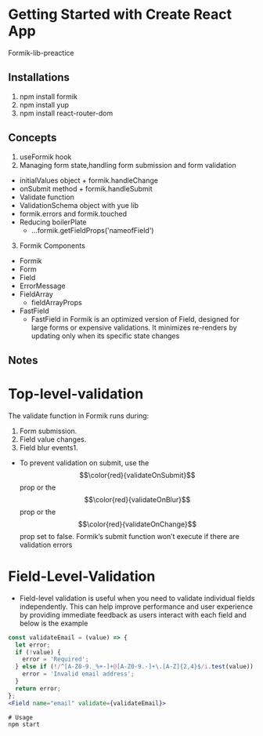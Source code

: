 # Getting Started with Create React App

Formik-lib-preactice

## Installations

1. npm install formik
2. npm install yup
3. npm install react-router-dom

## Concepts

1. useFormik hook
2. Managing form state,handling form submission and form validation
  * initialValues object + formik.handleChange
  * onSubmit method + formik.handleSubmit
  * Validate function
  * ValidationSchema object with yue lib
  * formik.errors and formik.touched
  * Reducing boilerPlate
    - ...formik.getFieldProps('nameofField')

3. Formik Components
  * Formik
  * Form
  * Field
  * ErrorMessage
  * FieldArray
     - fieldArrayProps
  * FastField
     - FastField in Formik is an optimized version of Field, designed for large forms or expensive validations. It minimizes re-renders by updating only when its specific state changes

## Notes

# Top-level-validation

The validate function in Formik runs during:

1. Form submission.
2. Field value changes.
3. Field blur events1.

* To prevent validation on submit, use the $$\color{red}{validateOnSubmit}$$ prop or the $$\color{red}{validateOnBlur}$$ prop or the $$\color{red}{validateOnChange}$$ prop set to false. Formik’s submit function won’t execute if there are validation errors

# Field-Level-Validation

* Field-level validation is useful when you need to validate individual fields independently. This can help improve performance and user experience by providing immediate feedback as users interact with each field and below is the example

```jsx
const validateEmail = (value) => {
  let error;
  if (!value) {
    error = 'Required';
  } else if (!/^[A-Z0-9._%+-]+@[A-Z0-9.-]+\.[A-Z]{2,4}$/i.test(value)) {
    error = 'Invalid email address';
  }
  return error;
};
<Field name="email" validate={validateEmail}>

# Usage
npm start